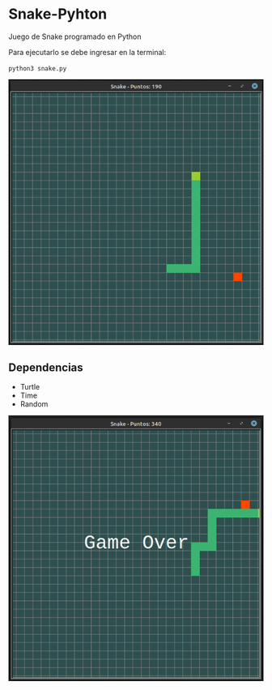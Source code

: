 # Snake-Pyhton
Juego de Snake programado en Python

Para ejecutarlo se debe ingresar en la terminal:

`python3 snake.py`

<p align="center">
  <img src="https://github.com/salvadorvasqz/Snake-Pyhton/blob/master/Snake/Images/Screenshot%20from%202020-04-09%2011-16-20.png?raw=true">
</p>

## Dependencias

- Turtle
- Time
- Random

<p align="center">
  <img src="https://github.com/salvadorvasqz/Snake-Pyhton/blob/master/Snake/Images/Screenshot%20from%202020-04-09%2011-17-34.png?raw=true">
</p>
